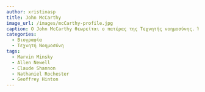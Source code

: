 ```yaml
---
author: xristinasp
title: John McCarthy
image_url: /images/mcCarthy-profile.jpg
caption: Ο John McCarthy θεωρείται ο πατέρας της Τεχνητής νοημοσύνης. Ήταν ο άνθρωπος που προσπάθησε να δημιουργήσει ενσυναίσθηση και βούληση σε ρομποτ. Οργάνωσε επίσης, μια σειρά τεσσάρων ταυτόχρονων αγώνων σκακιού μέσω υπολογιστή που πραγματοποιήθηκαν μέσω τηλεγράφου εναντίον αντιπάλων στη Ρωσία.  
categories:
  - Βιογραφία 
  - Τεχνητή Νοημοσύνη 
tags:
  - Marvin Minsky 
  - Allen Newell
  - Claude Shannon
  - Nathaniel Rochester
  - Geoffrey Hinton
---
```

